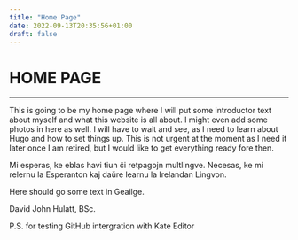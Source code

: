 ```yaml
---
title: "Home Page"
date: 2022-09-13T20:35:56+01:00
draft: false
---
```

# HOME PAGE
***
This is going to be my home page where I will put some introductor text about myself and what this website is all about.
I might even add some photos in here as well. I will have to wait and see, as I need to learn about Hugo and how to set things up. This is not urgent at the moment as I need it later once I am retired, but I would like to get everything ready fore then.

Mi esperas, ke eblas havi tiun ĉi retpagojn multlingve. Necesas, ke mi relernu la Esperanton kaj daŭre learnu la Irelandan Lingvon.

Here should go some text in Geailge.

David John Hulatt, BSc.

P.S. for testing GitHub intergration with Kate Editor



